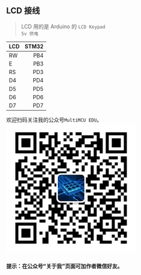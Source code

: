 LCD 接线
---
> LCD 用的是 Arduino 的 `LCD Keypad`<br>
> `5v 供电`

LCD    | STM32
:----- | -----:
RW     | PB4
E      | PB3
RS     | PD3
D4     | PD4
D5     | PD5
D6     | PD6
D7     | PD7

欢迎扫码关注我的公众号`MultiMCU EDU`。<br>
![](https://github.com/SuWeipeng/img/raw/master/gongzonghao.jpg)<br>
### `提示：在公众号“关于我”页面可加作者微信好友。`

